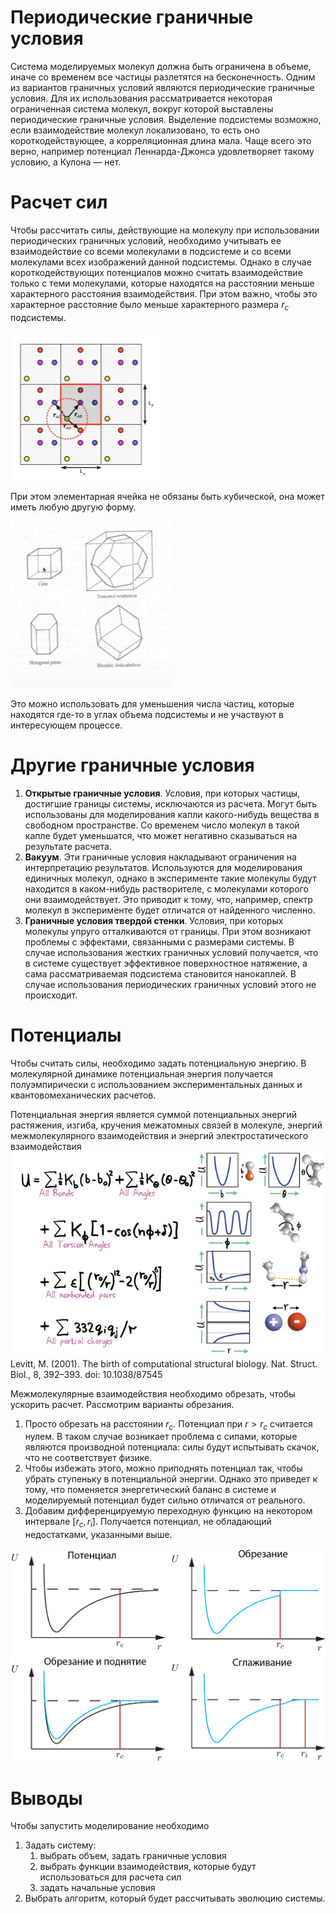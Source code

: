 # Периодические граничные условия

Система моделируемых молекул должна быть ограничена в объеме, иначе со временем все частицы разлетятся на бесконечность.
Одним из вариантов граничных условий являются периодические граничные условия.
Для их использования рассматривается некоторая ограниченная система молекул, вокруг которой выставлены периодические граничные условия. 
Выделение подсистемы возможно, если взаимодействие молекул локализовано, то есть оно короткодействующее, а корреляционная длина мала.
Чаще всего это верно, например потенциал Леннарда-Джонса удовлетворяет такому условию, а Кулона — нет.

# Расчет сил

Чтобы рассчитать силы, действующие на молекулу при использовании периодических граничных условий, необходимо учитывать ее взаимодействие со всеми молекулами в подсистеме и со всеми молекулами всех изображений данной подсистемы. 
Однако в случае короткодействующих потенциалов можно считать взаимодействие только с теми молекулами, которые находятся на расстоянии меньше характерного расстояния взаимодействия.
При этом важно, чтобы это характерное расстояние было меньше характерного размера $r_c$ подсистемы.

![Схема](images/fig3_draft.png)

При этом элементарная ячейка не обязаны быть кубической, она может иметь любую другую форму.

![Элементарные ячейки](images/fig4_draft.png)

Это можно использовать для уменьшения числа частиц, которые находятся где-то в углах объема подсистемы и не участвуют в интересующем процессе.

# Другие граничные условия

1. **Открытые граничные условия**.
Условия, при которых частицы, достигшие границы системы, исключаются из расчета.
Могут быть использованы для моделирования капли какого-нибудь вещества в свободном пространстве.
Со временем число молекул в такой капле будет уменьшатся, что может негативно сказываться на результате расчета.
1. **Вакуум**.
Эти граничные условия накладывают ограничения на интерпретацию результатов. 
Используются для моделирования единичных молекул, однако в эксперименте такие молекулы будут находится в каком-нибудь растворителе, с молекулами которого они взаимодействует.
Это приводит к тому, что, например, спектр молекул в эксперименте будет отличатся от найденного численно.
1. **Граничные условия твердой стенки**. 
Условия, при которых молекулы упруго отталкиваются от границы.
При этом возникают проблемы с эффектами, связанными с размерами системы.
В случае использования жестких граничных условий получается, что в системе существует эффективное поверхностное натяжение, а сама рассматриваемая подсистема становится нанокаплей. 
В случае использования периодических граничных условий этого не происходит.

# Потенциалы

Чтобы считать силы, необходимо задать потенциальную энергию.
В молекулярной динамике потенциальная энергия получается полуэмпирически с использованием экспериментальных данных и квантовомеханических расчетов.

Потенциальная энергия является суммой потенциальных энергий растяжения, изгиба, кручения межатомных связей в молекуле, энергий межмолекулярного взаимодействия и энергий электростатического взаимодействия 
![Потенциалы](images/fig5.png)
Levitt, M. (2001). The birth of computational structural biology. Nat. Struct. Biol., 8, 392–393. doi: 10.1038/87545

Межмолекулярные взаимодействия необходимо обрезать, чтобы ускорить расчет.
Рассмотрим варианты обрезания.
1. Просто обрезать на расстоянии $r_c$.
Потенциал при $r>r_c$ считается нулем.
В таком случае возникает проблема с силами, которые являются производной потенциала: силы будут испытывать скачок, что не соответствует физике. 
1. Чтобы избежать этого, можно приподнять потенциал так, чтобы убрать ступеньку в потенциальной энергии.
Однако это приведет к тому, что поменяется энергетический баланс в системе и моделируемый потенциал будет сильно отличатся от реального. 
1. Добавим дифференцируемую переходную функцию на некотором интервале $[r_c, r_i]$.
Получается потенциал, не обладающий недостатками, указанными выше.

![Потенциал](images/fig6a.png)

# Выводы

Чтобы запустить моделирование необходимо
1. Задать систему:
   1. выбрать объем, задать граничные условия
   2. выбрать функции взаимодействия, которые будут использоваться для расчета сил
   3. задать начальные условия
2. Выбрать алгоритм, который будет рассчитывать эволюцию системы.